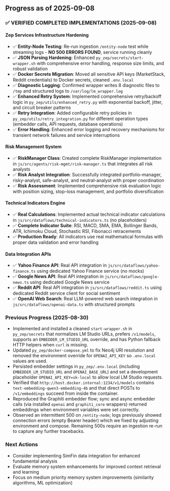 ## Progress as of 2025-09-08

### ✅ VERIFIED COMPLETED IMPLEMENTATIONS (2025-09-08)

#### Zep Services Infrastructure Hardening
- ✅ **Entity-Node Testing**: Re-run ingestion `/entity-node` test while streaming logs - **NO 500 ERRORS FOUND**, service running cleanly
- ✅ **JSON Parsing Hardening**: Enhanced `py_zep/secrets/start-wrapper.sh` with comprehensive error handling, response size limits, and robust validation
- ✅ **Docker Secrets Migration**: Moved all sensitive API keys (MarketStack, Reddit credentials) to Docker secrets, cleaned `.env.local`
- ✅ **Diagnostic Logging**: Confirmed wrapper writes 8 diagnostic files to `/tmp` and structured logs to `/var/log/lm_wrapper.log`
- ✅ **Enhanced Retry System**: Implemented comprehensive retry/backoff logic in `py_zep/utils/enhanced_retry.py` with exponential backoff, jitter, and circuit breaker patterns
- ✅ **Retry Integration**: Added configurable retry policies in `py_zep/utils/retry_integration.py` for different operation types (embedder calls, API requests, database operations)
- ✅ **Error Handling**: Enhanced error logging and recovery mechanisms for transient network failures and service interruptions

#### Risk Management System
- ✅ **RiskManager Class**: Created complete RiskManager implementation in `js/src/agents/risk-mgmt/risk-manager.ts` that integrates all risk analysts
- ✅ **Risk Analyst Integration**: Successfully integrated portfolio-manager, risky-analyst, safe-analyst, and neutral-analyst with proper coordination
- ✅ **Risk Assessment**: Implemented comprehensive risk evaluation logic with position sizing, stop-loss management, and portfolio diversification

#### Technical Indicators Engine
- ✅ **Real Calculations**: Implemented actual technical indicator calculations in `js/src/dataflows/technical-indicators.ts` (no placeholders)
- ✅ **Complete Indicator Suite**: RSI, MACD, SMA, EMA, Bollinger Bands, ATR, Ichimoku Cloud, Stochastic RSI, Fibonacci retracements
- ✅ **Production Ready**: All indicators use real mathematical formulas with proper data validation and error handling

#### Data Integration APIs
- ✅ **Yahoo Finance API**: Real API integration in `js/src/dataflows/yahoo-finance.ts` using dedicated Yahoo Finance service (no mocks)
- ✅ **Google News API**: Real API integration in `js/src/dataflows/google-news.ts` using dedicated Google News service
- ✅ **Reddit API**: Real API integration in `js/src/dataflows/reddit.ts` using dedicated Reddit service client for social sentiment
- ✅ **OpenAI Web Search**: Real LLM-powered web search integration in `js/src/dataflows/openai-data.ts` with structured prompts

### Previous Progress (2025-08-30)
- Implemented and installed a cleaned `start-wrapper.sh` in `py_zep/secrets` that normalizes LM Studio URLs, prefers `/v1/models`, supports an `EMBEDDER_LM_STUDIO_URL` override, and has Python fallback HTTP helpers when `curl` is missing.
- Updated `py_zep/docker-compose.yml` to fix Neo4j URI resolution and removed the environment override for `OPENAI_API_KEY` so `.env.local` values are used.
- Persisted embedder settings in `py_zep/.env.local` (including `EMBEDDER_LM_STUDIO_URL` and `OPENAI_BASE_URL`) and set a development placeholder `OPENAI_API_KEY=sk-local` to allow local LM Studio requests.
- Verified that `http://host.docker.internal:1234/v1/models` contains `text-embedding-qwen3-embedding-4b` and that direct POSTs to `/v1/embeddings` succeed from inside the container.
- Reproduced the Graphiti embedder flow; sync and async embedder calls (via installed `openai` and `graphiti_core` wrappers) returned embeddings when environment variables were set correctly.
- Observed an intermittent 500 on `/entity-node`; logs previously showed connection errors (empty Bearer header) which we fixed by adjusting environment and compose. Remaining 500s require an ingestion re-run to capture any further tracebacks.

### Next Actions
- Consider implementing SimFin data integration for enhanced fundamental analysis
- Evaluate memory system enhancements for improved context retrieval and learning
- Focus on medium priority memory system improvements (similarity algorithms, ML optimization)
